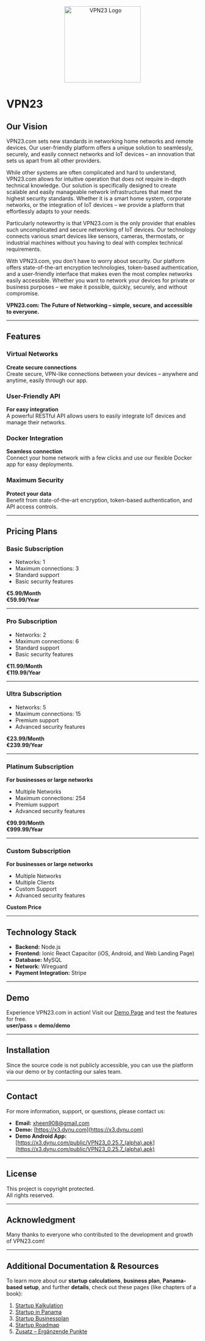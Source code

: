 <div align="center">
    <img src="https://x3.dynu.com/assets/logo-D3O0-4lF.png" alt="VPN23 Logo" width="200"/>
</div>

# VPN23

## Our Vision

VPN23.com sets new standards in networking home networks and remote devices. Our user-friendly platform offers a unique solution to seamlessly, securely, and easily connect networks and IoT devices – an innovation that sets us apart from all other providers.

While other systems are often complicated and hard to understand, VPN23.com allows for intuitive operation that does not require in-depth technical knowledge. Our solution is specifically designed to create scalable and easily manageable network infrastructures that meet the highest security standards. Whether it is a smart home system, corporate networks, or the integration of IoT devices – we provide a platform that effortlessly adapts to your needs.

Particularly noteworthy is that VPN23.com is the only provider that enables such uncomplicated and secure networking of IoT devices. Our technology connects various smart devices like sensors, cameras, thermostats, or industrial machines without you having to deal with complex technical requirements.

With VPN23.com, you don't have to worry about security. Our platform offers state-of-the-art encryption technologies, token-based authentication, and a user-friendly interface that makes even the most complex networks easily accessible. Whether you want to network your devices for private or business purposes – we make it possible, quickly, securely, and without compromise.

**VPN23.com: The Future of Networking – simple, secure, and accessible to everyone.**

---

## Features

### Virtual Networks
**Create secure connections**  
Create secure, VPN-like connections between your devices – anywhere and anytime, easily through our app.

### User-Friendly API
**For easy integration**  
A powerful RESTful API allows users to easily integrate IoT devices and manage their networks.

### Docker Integration
**Seamless connection**  
Connect your home network with a few clicks and use our flexible Docker app for easy deployments.

### Maximum Security
**Protect your data**  
Benefit from state-of-the-art encryption, token-based authentication, and API access controls.

---

## Pricing Plans

### Basic Subscription
- Networks: 1  
- Maximum connections: 3  
- Standard support  
- Basic security features  

**€5.99/Month**  
**€59.99/Year**

---

### Pro Subscription
- Networks: 2  
- Maximum connections: 6  
- Standard support  
- Basic security features  

**€11.99/Month**  
**€119.99/Year**

---

### Ultra Subscription
- Networks: 5  
- Maximum connections: 15  
- Premium support  
- Advanced security features  

**€23.99/Month**  
**€239.99/Year**

---

### Platinum Subscription
**For businesses or large networks**  
- Multiple Networks  
- Maximum connections: 254  
- Premium support  
- Advanced security features  

**€99.99/Month**  
**€999.99/Year**

---

### Custom Subscription
**For businesses or large networks**  
- Multiple Networks  
- Multiple Clients  
- Custom Support  
- Advanced security features  

**Custom Price**  

---

## Technology Stack

- **Backend:** Node.js  
- **Frontend:** Ionic React Capacitor (iOS, Android, and Web Landing Page)  
- **Database:** MySQL  
- **Network:** Wireguard  
- **Payment Integration:** Stripe  

---

## Demo

Experience VPN23.com in action! Visit our [Demo Page](https://x3.dynu.com) and test the features for free.  
**user/pass = demo/demo**

---

## Installation

Since the source code is not publicly accessible, you can use the platform via our demo or by contacting our sales team.

---

## Contact

For more information, support, or questions, please contact us:

- **Email:** xheen908@gmail.com  
- **Demo:** [https://x3.dynu.com](https://x3.dynu.com)  
- **Demo Android App:** [https://x3.dynu.com/public/VPN23_0.25.7_(alpha).apk](https://x3.dynu.com/public/VPN23_0.25.7_(alpha).apk)  

---

## License

This project is copyright protected.  
All rights reserved.

---

## Acknowledgment

Many thanks to everyone who contributed to the development and growth of VPN23.com!

---

## Additional Documentation & Resources

To learn more about our **startup calculations**, **business plan**, **Panama-based setup**, and further **details**, check out these pages (like chapters of a book):

1. [Startup Kalkulation](https://github.com/xheen908/VPN23_/blob/main/startup_kalkulation.md)  
2. [Startup in Panama](https://github.com/xheen908/VPN23_/blob/main/startup_panama.md)  
3. [Startup Businessplan](https://github.com/xheen908/VPN23_/blob/main/startup_buisnessplan.md)  
4. [Startup Roadmap](https://github.com/xheen908/VPN23_/blob/main/startup_roadmap.md)  
5. [Zusatz – Ergänzende Punkte](https://github.com/xheen908/VPN23_/blob/main/zusatz.md)
